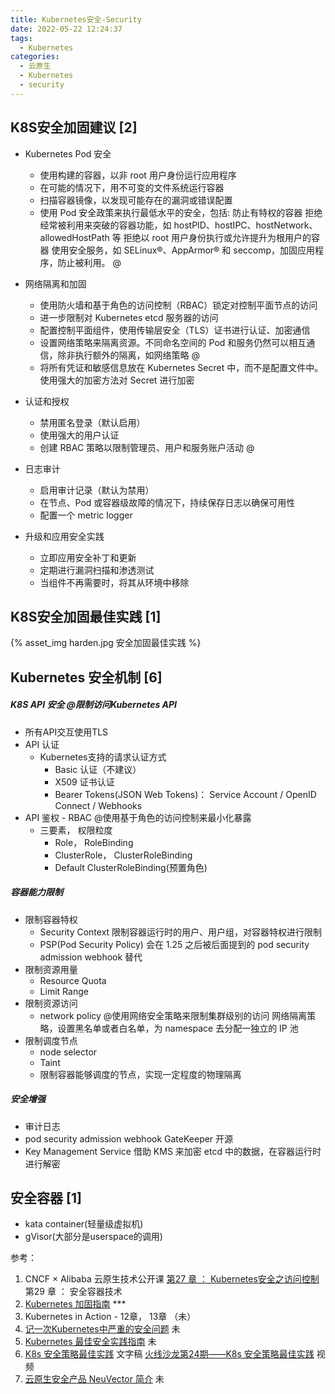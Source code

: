 ```yaml
---
title: Kubernetes安全-Security
date: 2022-05-22 12:24:37
tags:
  - Kubernetes
categories:
  - 云原生
  - Kubernetes
  - security
---
```


<p></p>
<!-- more -->


## K8S安全加固建议 [2]
+    Kubernetes Pod 安全
       + 使用构建的容器，以非 root 用户身份运行应用程序 
       + 在可能的情况下，用不可变的文件系统运行容器
       + 扫描容器镜像，以发现可能存在的漏洞或错误配置
       + 使用 Pod 安全政策来执行最低水平的安全，包括:
            防止有特权的容器
            拒绝经常被利用来突破的容器功能，如 hostPID、hostIPC、hostNetwork、allowedHostPath 等
            拒绝以 root 用户身份执行或允许提升为根用户的容器
            使用安全服务，如 SELinux®、AppArmor® 和 seccomp，加固应用程序，防止被利用。 @

+    网络隔离和加固
       + 使用防火墙和基于角色的访问控制（RBAC）锁定对控制平面节点的访问
       + 进一步限制对 Kubernetes etcd 服务器的访问
       + 配置控制平面组件，使用传输层安全（TLS）证书进行认证、加密通信
       + 设置网络策略来隔离资源。不同命名空间的 Pod 和服务仍然可以相互通信，除非执行额外的隔离，如网络策略 @
       + 将所有凭证和敏感信息放在 Kubernetes Secret 中，而不是配置文件中。使用强大的加密方法对 Secret 进行加密

+    认证和授权
       + 禁用匿名登录（默认启用）
       + 使用强大的用户认证
       + 创建 RBAC 策略以限制管理员、用户和服务账户活动 @

+    日志审计
       + 启用审计记录（默认为禁用）
       + 在节点、Pod 或容器级故障的情况下，持续保存日志以确保可用性
       + 配置一个 metric logger

+    升级和应用安全实践
       + 立即应用安全补丁和更新
       + 定期进行漏洞扫描和渗透测试
       + 当组件不再需要时，将其从环境中移除


## K8S安全加固最佳实践 [1]
{% asset_img  harden.jpg   安全加固最佳实践  %}

## Kubernetes 安全机制 [6]
##### K8S API 安全 @限制访问Kubernetes API
+ 所有API交互使用TLS
+ API 认证
   + Kubernetes支持的请求认证方式
      - Basic 认证（不建议）
      - X509 证书认证
      - Bearer Tokens(JSON Web Tokens)：
        Service Account / OpenID Connect / Webhooks
+ API 鉴权 - RBAC @使用基于角色的访问控制来最小化暴露
  + 三要素， 权限粒度
    - Role， RoleBinding
    - ClusterRole， ClusterRoleBinding
    - Default ClusterRoleBinding(预置角色)

##### 容器能力限制
+ 限制容器特权
  + Security Context
    限制容器运行时的用户、用户组，对容器特权进行限制
  + PSP(Pod Security Policy)
    会在 1.25 之后被后面提到的 pod security admission webhook 替代
+ 限制资源用量
  +  Resource Quota 
  + Limit Range
+ 限制资源访问  
  + network policy @使用网络安全策略来限制集群级别的访问
    网络隔离策略，设置黑名单或者白名单，为 namespace 去分配一独立的 IP 池
+ 限制调度节点      
  + node selector
  + Taint
  + 限制容器能够调度的节点，实现一定程度的物理隔离

##### 安全增强
+ 审计日志
+ pod security admission webhook
  GateKeeper 开源
+ Key Management Service
  借助 KMS 来加密 etcd 中的数据，在容器运行时进行解密
  
## 安全容器 [1]
+ kata container(轻量级虚拟机)
+ gVisor(大部分是userspace的调用)

参考：
1. CNCF × Alibaba 云原生技术公开课
[第27 章 ： Kubernetes安全之访问控制](https://mp.weixin.qq.com/s/nPErpcghHih5-dGPQkStJA?spm=a2c6h.12873639.article-detail.60.67905225MCDpLx)  
第29 章 ： 安全容器技术
2. [Kubernetes 加固指南](https://jimmysong.io/docs/kubernetes-hardening-guidance/)    ***
3. Kubernetes in Action - 12章， 13章 （未）
4. [记一次Kubernetes中严重的安全问题](https://corvo.myseu.cn/2021/03/23/2021-03-23-%E8%AE%B0%E4%B8%80%E6%AC%A1Kubernetes%E4%B8%AD%E4%B8%A5%E9%87%8D%E7%9A%84%E5%AE%89%E5%85%A8%E9%97%AE%E9%A2%98/) 未
5. [Kubernetes 最佳安全实践指南](https://icloudnative.io/posts/security-best-practices-for-kubernetes-pods/) 未
6. [K8s 安全策略最佳实践](https://kubesphere.com.cn/blogs/k8s-security/)  文字稿 
   [火线沙龙第24期——K8s 安全策略最佳实践](https://www.bilibili.com/video/BV12Y4y1p7cp?spm_id_from=333.1007.top_right_bar_window_history.content.click&vd_source=f6e8c1128f9f264c5ab8d9411a644036) 视频 
7. [云原生安全产品 NeuVector 简介](https://kubesphere.com.cn/blogs/neuvector-cloud-native-security/) 未
